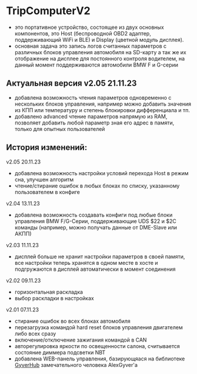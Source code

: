 # TripComputerV2
- это портативное устройство, состоящее из двух основных компонентов, это Host (беспроводной OBD2 адаптер, поддерживающий WiFi и BLE) и Display (цветной модуль дисплея).
- основная задача это запись логов считанных параметров с различных блоков управления автомобиля на SD-карту а так же их отображение на дисплее для постоянного контроля водителем, на данный момент поддерживаются автомобили BMW F и G-серии

## Актуальная версия v2.05 21.11.23
- добавлена возможность чтения параметров одновременно с нескольких блоков управления, например можно добавить значения из КПП или температуру и степень блокировки дифференциала и тп.
- добавлено advanced чтение параметров напрямую из RAM, позволяет добавить любой параметр зная его адрес в памяти, только для опытных пользователей

## История изменений:

v2.05 20.11.23
- добавлена возможность настройки условий перехода Host в режим сна, улучшен алгоритм
- чтение/стирание ошибок в любых блоках по списку, указанному пользователем в конфиге

v2.04 13.11.23
- добавлена возможность создавать конфиги под любые блоки управления BMW F/G-Серии, поддерживающие UDS $22 и $2C команды (например, можно получать данные от DME-Slave или АКПП)

v2.03 11.11.23
- дисплей больше не хранит настройки параметров в своей памяти, все настройки теперь хранятся в одном месте в хосте и подгружаются в дисплей автоматически в момент соединения

v2.02 09.11.23
- горизонтальная раскладка
- выбор раскладки в настройках

v2.01 07.11.23
- стирание ошибок во всех блоках автомобиля
- перезагрузка командой hard reset блоков управления двигателем либо всех сразу
- включение/отключение зажигания командой в CAN
- авторегулировка яркости по освещенности салона, считывается состояние диммера подсветки NBT
- добавлена WEB-панель управления, базирующяася на библиотеке [GyverHub](https://github.com/GyverLibs/GyverHub) замечательного человека AlexGyver'а
  

